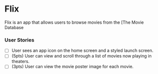 # Flix

Flix is an app that allows users to browse movies from the [The Movie Database

### User Stories

- [ ] User sees an app icon on the home screen and a styled launch screen.
- [ ] (5pts) User can view and scroll through a list of movies now playing in theaters.
- [ ] (3pts) User can view the movie poster image for each movie.
